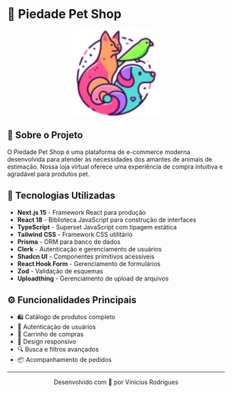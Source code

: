 # 🐾 Piedade Pet Shop

<div align="center">
  <img src="/public/logo_draw.svg" alt="Logo Piedade Pet Shop" width="200">
</div>

## 📝 Sobre o Projeto

O Piedade Pet Shop é uma plataforma de e-commerce moderna desenvolvida para atender às necessidades dos amantes de animais de estimação. Nossa loja virtual oferece uma experiência de compra intuitiva e agradável para produtos pet.

## 🚀 Tecnologias Utilizadas

- **Next.js 15** - Framework React para produção
- **React 18** - Biblioteca JavaScript para construção de interfaces
- **TypeScript** - Superset JavaScript com tipagem estática
- **Tailwind CSS** - Framework CSS utilitário
- **Prisma** - ORM para banco de dados
- **Clerk** - Autenticação e gerenciamento de usuários
- **Shadcn UI** - Componentes primitivos acessíveis
- **React Hook Form** - Gerenciamento de formulários
- **Zod** - Validação de esquemas
- **Uploadthing** - Gerenciamento de upload de arquivos

## ⚙️ Funcionalidades Principais

- 🛍️ Catálogo de produtos completo
- 👤 Autenticação de usuários
- 🛒 Carrinho de compras
- 📱 Design responsivo
- 🔍 Busca e filtros avançados
- 📦 Acompanhamento de pedidos

---

<div align="center">
  Desenvolvido com 💙 por Vinicius Rodrigues
</div>
